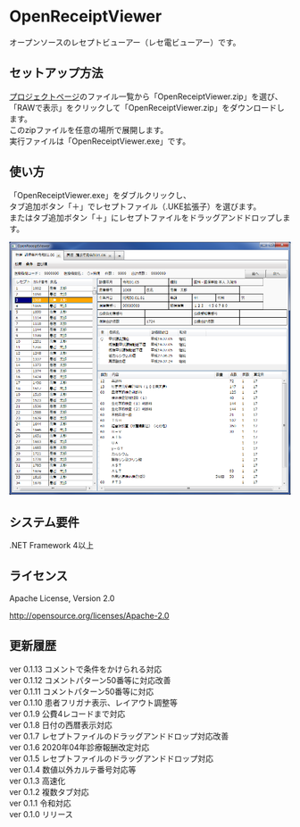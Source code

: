 # OpenReceiptViewer

オープンソースのレセプトビューアー（レセ電ビューアー）です。

## セットアップ方法

[プロジェクトページ](https://bitbucket.org/ayamashita_kojosen/openreceiptviewer)のファイル一覧から「OpenReceiptViewer.zip」を選び、  
「RAWで表示」をクリックして「OpenReceiptViewer.zip」をダウンロードします。  
このzipファイルを任意の場所で展開します。  
実行ファイルは「OpenReceiptViewer.exe」です。

## 使い方

「OpenReceiptViewer.exe」をダブルクリックし、  
タブ追加ボタン「＋」でレセプトファイル（.UKE拡張子）を選びます。  
またはタブ追加ボタン「＋」にレセプトファイルをドラッグアンドドロップします。

![picture](screen.png)

## システム要件

.NET Framework 4以上

## ライセンス

Apache License, Version 2.0

http://opensource.org/licenses/Apache-2.0


## 更新履歴

ver 0.1.13   コメントで条件をかけられる対応  
ver 0.1.12   コメントパターン50番等に対応改善  
ver 0.1.11   コメントパターン50番等に対応  
ver 0.1.10   患者フリガナ表示、レイアウト調整等  
ver 0.1.9    公費4レコードまで対応  
ver 0.1.8    日付の西暦表示対応  
ver 0.1.7    レセプトファイルのドラッグアンドドロップ対応改善  
ver 0.1.6    2020年04年診療報酬改定対応  
ver 0.1.5    レセプトファイルのドラッグアンドドロップ対応  
ver 0.1.4    数値以外カルテ番号対応等  
ver 0.1.3    高速化  
ver 0.1.2    複数タブ対応  
ver 0.1.1    令和対応  
ver 0.1.0    リリース  
